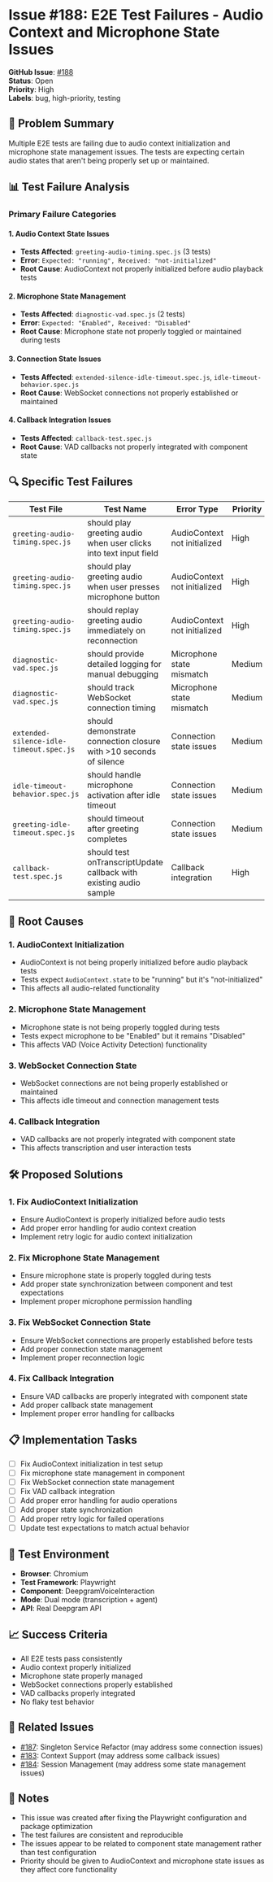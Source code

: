 # Issue #188: E2E Test Failures - Audio Context and Microphone State Issues

**GitHub Issue**: [#188](https://github.com/Signal-Meaning/dg_react_agent/issues/188)  
**Status**: Open  
**Priority**: High  
**Labels**: bug, high-priority, testing

## 🚨 Problem Summary

Multiple E2E tests are failing due to audio context initialization and microphone state management issues. The tests are expecting certain audio states that aren't being properly set up or maintained.

## 📊 Test Failure Analysis

### **Primary Failure Categories**

#### 1. **Audio Context State Issues**
- **Tests Affected**: `greeting-audio-timing.spec.js` (3 tests)
- **Error**: `Expected: "running", Received: "not-initialized"`
- **Root Cause**: AudioContext not properly initialized before audio playback tests

#### 2. **Microphone State Management**
- **Tests Affected**: `diagnostic-vad.spec.js` (2 tests)
- **Error**: `Expected: "Enabled", Received: "Disabled"`
- **Root Cause**: Microphone state not properly toggled or maintained during tests

#### 3. **Connection State Issues**
- **Tests Affected**: `extended-silence-idle-timeout.spec.js`, `idle-timeout-behavior.spec.js`
- **Root Cause**: WebSocket connections not properly established or maintained

#### 4. **Callback Integration Issues**
- **Tests Affected**: `callback-test.spec.js`
- **Root Cause**: VAD callbacks not properly integrated with component state

## 🔍 Specific Test Failures

| Test File | Test Name | Error Type | Priority |
|-----------|-----------|------------|----------|
| `greeting-audio-timing.spec.js` | should play greeting audio when user clicks into text input field | AudioContext not initialized | High |
| `greeting-audio-timing.spec.js` | should play greeting audio when user presses microphone button | AudioContext not initialized | High |
| `greeting-audio-timing.spec.js` | should replay greeting audio immediately on reconnection | AudioContext not initialized | High |
| `diagnostic-vad.spec.js` | should provide detailed logging for manual debugging | Microphone state mismatch | Medium |
| `diagnostic-vad.spec.js` | should track WebSocket connection timing | Microphone state mismatch | Medium |
| `extended-silence-idle-timeout.spec.js` | should demonstrate connection closure with >10 seconds of silence | Connection state issues | Medium |
| `idle-timeout-behavior.spec.js` | should handle microphone activation after idle timeout | Connection state issues | Medium |
| `greeting-idle-timeout.spec.js` | should timeout after greeting completes | Connection state issues | Medium |
| `callback-test.spec.js` | should test onTranscriptUpdate callback with existing audio sample | Callback integration | High |

## 🎯 Root Causes

### **1. AudioContext Initialization**
- AudioContext is not being properly initialized before audio playback tests
- Tests expect `AudioContext.state` to be "running" but it's "not-initialized"
- This affects all audio-related functionality

### **2. Microphone State Management**
- Microphone state is not being properly toggled during tests
- Tests expect microphone to be "Enabled" but it remains "Disabled"
- This affects VAD (Voice Activity Detection) functionality

### **3. WebSocket Connection State**
- WebSocket connections are not being properly established or maintained
- This affects idle timeout and connection management tests

### **4. Callback Integration**
- VAD callbacks are not properly integrated with component state
- This affects transcription and user interaction tests

## 🛠️ Proposed Solutions

### **1. Fix AudioContext Initialization**
- Ensure AudioContext is properly initialized before audio tests
- Add proper error handling for audio context creation
- Implement retry logic for audio context initialization

### **2. Fix Microphone State Management**
- Ensure microphone state is properly toggled during tests
- Add proper state synchronization between component and test expectations
- Implement proper microphone permission handling

### **3. Fix WebSocket Connection State**
- Ensure WebSocket connections are properly established before tests
- Add proper connection state management
- Implement proper reconnection logic

### **4. Fix Callback Integration**
- Ensure VAD callbacks are properly integrated with component state
- Add proper callback state management
- Implement proper error handling for callbacks

## 📋 Implementation Tasks

- [ ] Fix AudioContext initialization in test setup
- [ ] Fix microphone state management in component
- [ ] Fix WebSocket connection state management
- [ ] Fix VAD callback integration
- [ ] Add proper error handling for audio operations
- [ ] Add proper state synchronization
- [ ] Add proper retry logic for failed operations
- [ ] Update test expectations to match actual behavior

## 🧪 Test Environment
- **Browser**: Chromium
- **Test Framework**: Playwright
- **Component**: DeepgramVoiceInteraction
- **Mode**: Dual mode (transcription + agent)
- **API**: Real Deepgram API

## 📈 Success Criteria
- All E2E tests pass consistently
- Audio context properly initialized
- Microphone state properly managed
- WebSocket connections properly established
- VAD callbacks properly integrated
- No flaky test behavior

## 🔗 Related Issues
- [#187](https://github.com/Signal-Meaning/dg_react_agent/issues/187): Singleton Service Refactor (may address some connection issues)
- [#183](https://github.com/Signal-Meaning/dg_react_agent/issues/183): Context Support (may address some callback issues)
- [#184](https://github.com/Signal-Meaning/dg_react_agent/issues/184): Session Management (may address some state management issues)

## 📝 Notes
- This issue was created after fixing the Playwright configuration and package optimization
- The test failures are consistent and reproducible
- The issues appear to be related to component state management rather than test configuration
- Priority should be given to AudioContext and microphone state issues as they affect core functionality

